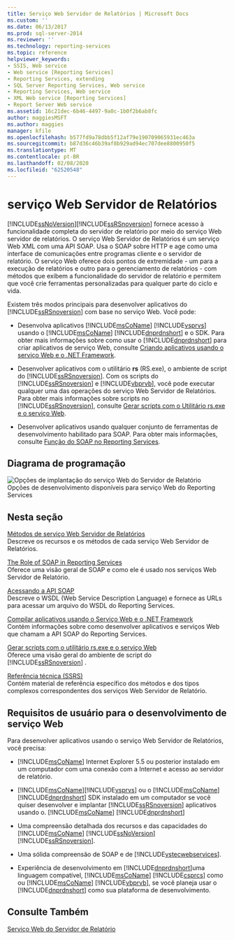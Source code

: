 ```yaml
---
title: Serviço Web Servidor de Relatórios | Microsoft Docs
ms.custom: ''
ms.date: 06/13/2017
ms.prod: sql-server-2014
ms.reviewer: ''
ms.technology: reporting-services
ms.topic: reference
helpviewer_keywords:
- SSIS, Web service
- Web service [Reporting Services]
- Reporting Services, extending
- SQL Server Reporting Services, Web service
- Reporting Services, Web service
- XML Web service [Reporting Services]
- Report Server Web service
ms.assetid: 16c21dec-6b46-4497-9a0c-1b0f2b6ab8fc
author: maggiesMSFT
ms.author: maggies
manager: kfile
ms.openlocfilehash: b577fd9a78dbb5f12af79e190709065931ec463a
ms.sourcegitcommit: b87d36c46b39af8b929ad94ec707dee8800950f5
ms.translationtype: MT
ms.contentlocale: pt-BR
ms.lasthandoff: 02/08/2020
ms.locfileid: "62520548"
---
```

# <a name="report-server-web-service"></a>serviço Web Servidor de Relatórios
  [!INCLUDE[ssNoVersion](../../includes/ssnoversion-md.md)][!INCLUDE[ssRSnoversion](../../includes/ssrsnoversion-md.md)] fornece acesso à funcionalidade completa do servidor de relatório por meio do serviço Web servidor de relatórios. O serviço Web Servidor de Relatórios é um serviço Web XML com uma API SOAP. Usa o SOAP sobre HTTP e age como uma interface de comunicações entre programas cliente e o servidor de relatório. O serviço Web oferece dois pontos de extremidade - um para a execução de relatórios e outro para o gerenciamento de relatórios - com métodos que exibem a funcionalidade do servidor de relatório e permitem que você crie ferramentas personalizadas para qualquer parte do ciclo e vida.  
  
 Existem três modos principais para desenvolver aplicativos do [!INCLUDE[ssRSnoversion](../../includes/ssrsnoversion-md.md)] com base no serviço Web. Você pode:  
  
-   Desenvolva aplicativos [!INCLUDE[msCoName](../../includes/msconame-md.md)] [!INCLUDE[vsprvs](../../includes/vsprvs-md.md)] usando o [!INCLUDE[msCoName](../../includes/msconame-md.md)] [!INCLUDE[dnprdnshort](../../includes/dnprdnshort-md.md)] e o SDK. Para obter mais informações sobre como usar o [!INCLUDE[dnprdnshort](../../includes/dnprdnshort-md.md)] para criar aplicativos de serviço Web, consulte [Criando aplicativos usando o serviço Web e o .NET Framework](../report-server-web-service/net-framework/building-applications-using-the-web-service-and-the-net-framework.md).  
  
-   Desenvolver aplicativos com o utilitário **rs** (RS.exe), o ambiente de script do [!INCLUDE[ssRSnoversion](../../includes/ssrsnoversion-md.md)]. Com os scripts do [!INCLUDE[ssRSnoversion](../../includes/ssrsnoversion-md.md)] e [!INCLUDE[vbprvb](../../includes/vbprvb-md.md)], você pode executar qualquer uma das operações do serviço Web Servidor de Relatórios. Para obter mais informações sobre scripts no [!INCLUDE[ssRSnoversion](../../includes/ssrsnoversion-md.md)], consulte [Gerar scripts com o Utilitário rs.exe e o serviço Web](../tools/script-with-the-rs-exe-utility-and-the-web-service.md).  
  
-   Desenvolver aplicativos usando qualquer conjunto de ferramentas de desenvolvimento habilitado para SOAP. Para obter mais informações, consulte [Função do SOAP no Reporting Services](../report-server-web-service/the-role-of-soap-in-reporting-services.md).  
  
## <a name="programming-diagram"></a>Diagrama de programação  
 ![Opções de implantação do serviço Web do Servidor de Relatório](../../../2014/reporting-services/media/reportserviceswebserviceprog-01.gif "Opções de implantação do serviço Web do Servidor de Relatório")  
Opções de desenvolvimento disponíveis para serviço Web do Reporting Services  
  
## <a name="in-this-section"></a>Nesta seção  
 [Métodos de serviço Web Servidor de Relatórios](../report-server-web-service/methods/report-server-web-service-methods.md)  
 Descreve os recursos e os métodos de cada serviço Web Servidor de Relatórios.  
  
 [The Role of SOAP in Reporting Services](../report-server-web-service/the-role-of-soap-in-reporting-services.md)  
 Oferece uma visão geral de SOAP e como ele é usado nos serviços Web Servidor de Relatório.  
  
 [Acessando a API SOAP](../report-server-web-service/accessing-the-soap-api.md)  
 Descreve o WSDL (Web Service Description Language) e fornece as URLs para acessar um arquivo do WSDL do Reporting Services.  
  
 [Compilar aplicativos usando o Serviço Web e o .NET Framework](../report-server-web-service/net-framework/building-applications-using-the-web-service-and-the-net-framework.md)  
 Contém informações sobre como desenvolver aplicativos e serviços Web que chamam a API SOAP do Reporting Services.  
  
 [Gerar scripts com o utilitário rs.exe e o serviço Web](../tools/script-with-the-rs-exe-utility-and-the-web-service.md)  
 Oferece uma visão geral do ambiente de script do [!INCLUDE[ssRSnoversion](../../includes/ssrsnoversion-md.md)] .  
  
 [Referência técnica &#40;SSRS&#41;](../../../2014/reporting-services/technical-reference-ssrs.md)  
 Contém material de referência específico dos métodos e dos tipos complexos correspondentes dos serviços Web Servidor de Relatório.  
  
## <a name="user-requirements-for-web-service-development"></a>Requisitos de usuário para o desenvolvimento de serviço Web  
 Para desenvolver aplicativos usando o serviço Web Servidor de Relatórios, você precisa:  
  
-   
  [!INCLUDE[msCoName](../../includes/msconame-md.md)] Internet Explorer 5.5 ou posterior instalado em um computador com uma conexão com a Internet e acesso ao servidor de relatório.  
  
-   [!INCLUDE[msCoName](../../includes/msconame-md.md)][!INCLUDE[vsprvs](../../includes/vsprvs-md.md)] ou o [!INCLUDE[msCoName](../../includes/msconame-md.md)] [!INCLUDE[dnprdnshort](../../includes/dnprdnshort-md.md)] SDK instalado em um computador se você quiser desenvolver e implantar [!INCLUDE[ssRSnoversion](../../includes/ssrsnoversion-md.md)] aplicativos usando o. [!INCLUDE[msCoName](../../includes/msconame-md.md)] [!INCLUDE[dnprdnshort](../../includes/dnprdnshort-md.md)]  
  
-   Uma compreensão detalhada dos recursos e das capacidades do [!INCLUDE[msCoName](../../includes/msconame-md.md)] [!INCLUDE[ssNoVersion](../../includes/ssnoversion-md.md)] [!INCLUDE[ssRSnoversion](../../includes/ssrsnoversion-md.md)].  
  
-   Uma sólida compreensão de SOAP e de [!INCLUDE[vstecwebservices](../../includes/vstecwebservices-md.md)].  
  
-   Experiência de desenvolvimento em [!INCLUDE[dnprdnshort](../../includes/dnprdnshort-md.md)]uma linguagem compatível, [!INCLUDE[msCoName](../../includes/msconame-md.md)] [!INCLUDE[csprcs](../../includes/csprcs-md.md)] como ou [!INCLUDE[msCoName](../../includes/msconame-md.md)] [!INCLUDE[vbprvb](../../includes/vbprvb-md.md)], se você planeja usar o [!INCLUDE[dnprdnshort](../../includes/dnprdnshort-md.md)] como sua plataforma de desenvolvimento.  
  
## <a name="see-also"></a>Consulte Também  
 [Serviço Web do Servidor de Relatório](../report-server-web-service/report-server-web-service.md)  
  
  
